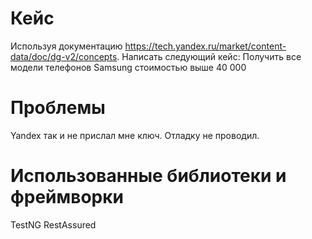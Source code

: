 # Кейс
Используя документацию
https://tech.yandex.ru/market/content-data/doc/dg-v2/concepts.
Написать следующий кейс:
Получить все модели телефонов Samsung стоимостью выше 40 000

# Проблемы
Yandex так и не прислал мне ключ.
Отладку не проводил.

# Использованные библиотеки и фреймворки
TestNG
RestAssured


